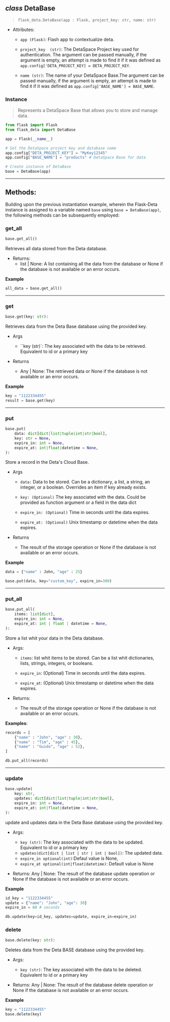

## *class* DetaBase
> `flask_deta.DetaBase(app : Flask, project_key: str, name: str)`

- Attributes:
    - `app (Flask)`: 
    Flash app to contextualize deta.
    
    - `project_key  (str)`: 
    The DetaSpace Project key used for authentication.
        The argument can be passed manually, if the argument is empty, an attempt
        is made to find it if it was defined as `app.config['DETA_PROJECT_KEY] = DETA_PROJECT_KEY`.
    
    - `name (str)`: 
    The name of your DetaSpace Base.The argument can be passed manually,
    if the argument is empty, an attempt is made to find it if it was defined
    as `app.config['BASE_NAME'] = BASE_NAME`.

### Instance
> Represents a DetaSpace Base that allows you to store and manage data.
```python
from flask import Flask
from flask_deta import DetaBase

app = Flask(__name__)

# Set the DetaSpace project key and database name
app.config["DETA_PROJECT_KEY"] = "MyKey12345"
app.config["BASE_NAME"] = "products" # DetaSpace Base for data 

# Create instance of DetaBase
base = DetaBase(app)
```

---
## Methods:

Building upon the previous instantiation example, wherein the Flask-Deta instance is assigned to a variable named `base` using `base = DetaBase(app)`, the following methods can be subsequently employed:

###  get_all

```python
base.get_all()
```
Retrieves all data stored from the Deta database.

- Returns:
    * list | None: A list containing all the data from the database
     or None if the database is not available or an error occurs.

**Example**
```python
all_data = base.get_all()
```

---

### get 
```python
base.get(key: str):
```
Retrieves data from the Deta Base database using the provided key.

- Args
    * ``key (str)`: The key associated with the data to be retrieved. Equivalent to id or a primary key

- Returns
    * Any | None: The retrieved data or None if the database is not available or an error occurs.

**Example**
```python
key = "1122334455"
result = base.get(key)
```
---

### put

```python
base.put(
    data: dict[dict|list|tuple|int|str|bool],
    key: str = None,
    expire_in: int = None,
    expire_at: int|float|datetime = None,
):
```
Store a record in the Deta's Cloud Base.

- Args
    * `data:` Data to be stored. Can be a dictionary,
    a list, a string, an integer, or a boolean.
    Overrides an item if key already exists.
    
    * `key: (Optional)` The key associated with the data.
    Could be provided as function argument or a field in the data dict
    
    * `expire_in: (Optional)` Time in seconds until the data expires.
    
    * `expire_at: (Optional)` Unix timestamp or datetime when the data expires.

- Returns
    * The result of the storage operation or None if the database
    is not available or an error occurs.

**Example** 
```python
data = {"name" : John, "age" : 25}

base.put(data, key="custom_key", expire_in=300)
```
---

### put_all
```python
base.put_all(
    items: list[dict],
    expire_in: int = None,
    expire_at: int | float | datetime = None,
):
```
Store a list whit your data in the Deta database.

- Args:
    * `items`: list whit items to be stored. Can be a list whit dictionaries,
        lists, strings, integers, or booleans.

    * `expire_in`: (Optional) Time in seconds until the data expires.

    * `expire_at`: (Optional) Unix timestamp or datetime when the data expires.

- Returns:
    * The result of the storage operation or None if the database
    is not available or an error occurs.

**Examples**:
```python
records = [
    {"name" : "John", "age" : 30},
    {"name" : "Tim", "age" : 45},
    {"name" : "Guido", "age" : 52},
]

db.put_all(records)
```

---

### update
```python
base.update(
    key: str,
    updates: dict[dict|list|tuple|int|str|bool],
    expire_in: int = None,
    expire_at: int|float|datetime = None,
):
```
update and updates data in the Deta Base database using the provided key.

- Args:
    * `key (str)`: The key associated with the data to be updated. Equivalent to id or a primary key
    * `updates(dict[dict | list | str | int | bool])`: The updated data.
    * `expire_in optional(int)`:Defaul value is None,
    * `expire_at optional(int|float|datetime)`: Default value is None

- Returns:
    Any | None: The result of the database update operation or None if the database is not available or an error occurs.

**Example**
```python
id_key = "1122334455"
update = {"name": "John", "age": 30}
expire_in = 60 # seconds

db.update(key=id_key, updates=update, expire_in=expire_in)
```

### delete
```python
base.delete(key: str):
```
Deletes data from the Deta BASE database using the provided key.

- Args:
    * `key (str)`: The key associated with the data to be deleted. Equivalent to id or a primary key

- Returns:
    Any | None: The result of the database delete operation or None if the database is not available or an error occurs.

**Example**
```python
key = "1122334455"
base.delete(key)
```